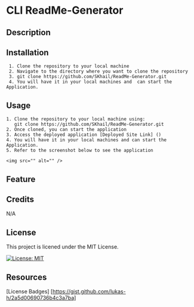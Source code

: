 # CLI ReadMe-Generator

## Description

## Installation

```
 1. Clone the repository to your local machine
 2. Navigate to the directory where you want to clone the repository
 3. git clone https://github.com/SKhail/ReadMe-Generator.git
 4. You will have it in your local machines and  can start the Application.
```

## Usage

```
1. Clone the repository to your local machine using:
   git clone https://github.com/SKhail/ReadMe-Generator.git
2. Once cloned, you can start the application
3. Access the deployed application [Deployed Site Link] ()
4. You will have it in your local machines and can start the Application.
5. Refer to the screenshot below to see the application

<img src="" alt="" />
```

## Feature

## Credits

N/A

## License

This project is licened under the MIT License.

[![License: MIT](https://img.shields.io/badge/License-MIT-yellow.svg)](https://opensource.org/licenses/MIT)

## Resources

[License Badges] [https://gist.github.com/lukas-h/2a5d00690736b4c3a7ba]
